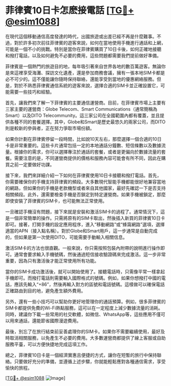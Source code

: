 # 菲律賓10日卡怎麽接電話 [[TG💪+ @esim1088](https://t.me/s/esim1088)]

在現代這個移動通信高度發達的時代，出國旅遊或出差已經不再是什麼難事。不過，對於許多初次前往菲律賓的遊客來說，如何在當地使用手機進行通話和上網，可能是一個不小的挑戰。特別是當你在菲律賓購買了10日卡後，如何正確地接聽和撥打電話，以及如何避免不必要的費用，這些問題都需要我們提前做好準備。

菲律賓是一個熱門的旅遊目的地，每年吸引著來自世界各地的數百萬遊客。無論你是來這裡享受海灘、探訪文化遺產，還是參加商務會議，擁有一張本地SIM卡都是必不可少的。這不僅能讓你隨時保持聯絡，還能享受到當地的優惠網絡服務。但是，對於不熟悉菲律賓通信系統的遊客來說，選擇合適的SIM卡並正確設置它，可能需要一些技巧和經驗。

首先，讓我們來了解一下菲律賓的主要通信運營商。目前，在菲律賓市場上主要有三家主要的運營商：Globe Telecom、Smart Communications（通常簡稱為Smart）以及DITO Telecommunity。這三家公司在全國範圍內都有覆蓋，並且提供各種不同的套餐選擇。其中，Globe和Smart是歷史最悠久的兩家公司，而DITO則是較新的參與者，正在努力爭取市場份額。

如果你計劃在菲律賓停留一段時間，比如說10天左右，那麼選擇一個合適的10日卡是非常重要的。這些卡片通常包括一定的本地通話分鐘數、短信條數以及數據流量。根據你的需求，你可以選擇專注於通話的套餐，或者是更偏向於數據流量的套餐。需要注意的是，不同運營商提供的價格和服務內容可能會有所不同，因此在購買之前一定要做好功課。

接下來，我們來詳細介紹一下如何在菲律賓使用10日卡接聽和撥打電話。首先，你需要確保你的手機支持菲律賓的頻段。大多數現代智能手機都能很好地兼容當地的網路，但如果你的手機是老款機型或者來自其他國家，最好先確認一下是否支持相關頻段。此外，還需要檢查手機是否鎖定到特定運營商。如果手機被鎖定，那麼即使安裝了菲律賓的SIM卡，也可能無法正常使用。

一旦確認手機沒有問題，接下來就是安裝和激活SIM卡的過程了。通常情況下，這是一個非常簡單的操作。只需將原有的SIM卡取出，然後插入新買的菲律賓10日卡即可。接著，打開手機的設定應用程序，進入“移動網路”或“蜂窩網路”選項，選擇適當的APN（接入點名稱）。對於Globe和Smart用戶，這一步通常是自動完成的，但如果是第一次使用DITO，可能需要手動輸入相關信息。

激活SIM卡的方法也很直觀。一般來說，你只需按照包裝內附帶的說明進行操作即可。通常會要求輸入手機號碼，然後通過短信接收驗證碼來完成激活。這一步非常重要，因為只有激活後才能正常使用所有功能。

當你的SIM卡成功激活後，就可以開始使用了。接聽電話時，只需像平常一樣拿起手機即可。而撥打電話則需要輸入國際格式的號碼。例如，如果你想撥打中國的電話，應該先輸入“+86”，然後再輸入對方的區號和電話號碼。這樣做可以確保電話正確路由到目的地，避免產生額外費用。

另外，還有一些小技巧可以幫助你更好地管理你的通話預算。例如，很多菲律賓的SIM卡都提供免費的Wi-Fi熱點服務，這可以在一定程度上減少數據流量的消耗。同時，建議你下載一些常用的社交軟體，如微信、WhatsApp等，這些應用不僅可以用來通話，還能節省國際漫遊費用。

最後，別忘了在旅行結束前妥善處理你的SIM卡。如果你不需要繼續使用，最好及時取消相關服務，以免產生不必要的費用。大多數運營商都提供了線上客服或自助服務平臺，可以方便快捷地完成這項工作。

總之，菲律賓10日卡是一個經濟實惠且便捷的方式，讓你在短暫的旅行中保持聯絡。只要做好充分的準備，並遵循上述步驟，你就能輕鬆應對各種通信需求，享受愉快的旅程。

[[TG💪+ @esim1088](https://t.me/s/esim1088) ![Image](https://i.postimg.cc/4NQfJmqS/Snipaste-2025-05-13-00-14-12.png)]